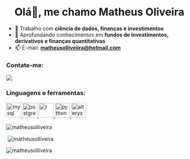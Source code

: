 <h1 align="center">
  Olá👋, me chamo Matheus Oliveira
</h1>


- 🔭 Trabalho com **ciência de dados, finanças e investimentos**
- 🌱 Aprofundando conhecimentos em **fundos de investimentos, derivativos e finanças quantitativas**
- 📫 E-mail: **matheusolliveiira@hotmail.com**

<h3 align="left">
  Contate-me:
</h3>

<div> 
  <a href="https://www.linkedin.com/in/matheussoaresdeoliveira/" target="_blank"><img src="https://img.shields.io/badge/-LinkedIn-%230077B5?style=for-the-badge&logo=linkedin&logoColor=white" target="_blank"></a> 
</div>

<h3 align="left">
  Linguagens e ferramentas:
</h3>

<p align="left">
  <a href="https://www.microsoft.com/en-us/sql-server" target="_blank" rel="noreferrer"> <img src="https://www.svgrepo.com/show/303229/microsoft-sql-server-logo.svg" alt="mysql" width="40" height="40"/> </a>
  <a href="https://www.postgresql.org/" target="_blank" rel="noreferrer"> <img src="https://www.postgresql.org/media/img/about/press/elephant.png" alt="postgres" width="40" height="40"/> </a>
  <a href="https://www.r-project.org/" target="_blank" rel="noreferrer"> <img src="https://www.r-project.org/Rlogo.png" alt="r" width="40" height="40"/> </a>
  <a href="https://www.python.org" target="_blank" rel="noreferrer"> <img src="https://upload.wikimedia.org/wikipedia/commons/thumb/c/c3/Python-logo-notext.svg/1200px-Python-logo-notext.svg.png" alt="python" width="40" height="40"/> </a>
  <a href="https://www.alteryx.com/pt-br" target="_blank" rel="noreferrer"> <img src="https://encrypted-tbn0.gstatic.com/images?q=tbn:ANd9GcQNYi-7q0-2FnxoCEcuyGm10-WGaTH_WPGGng&usqp=CAU" alt="alteryx" width="40" height="40"/> </a>
</p>

<p>
  <img align="center" src="https://github-readme-stats.vercel.app/api/top-langs?username=matheusolliveira&show_icons=true&locale=pt-br&layout=compact&theme=dark" alt="matheusolliveira" />
</p>
<p>
  &nbsp;<img align="center" src="https://github-readme-stats.vercel.app/api?username=matheusolliveira&show_icons=true&locale=pt-br&theme=dark" alt="matheusolliveira" />
</p>
<p>
  <img align="center" src="https://github-readme-streak-stats.herokuapp.com/?user=matheusolliveira&theme=dark&locale=pt-br" alt="matheusolliveira" />
</p>

